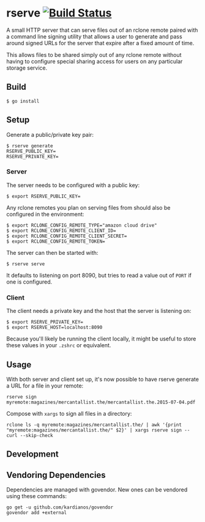 # rserve [![Build Status](https://travis-ci.org/brandur/rserve.svg?branch=master)](https://travis-ci.org/brandur/rserve)

A small HTTP server that can serve files out of an rclone
remote paired with a command line signing utility that
allows a user to generate and pass around signed URLs for
the server that expire after a fixed amount of time.

This allows files to be shared simply out of any rclone
remote without having to configure special sharing access
for users on any particular storage service.

## Build

    $ go install

## Setup

Generate a public/private key pair:

    $ rserve generate
    RSERVE_PUBLIC_KEY=
    RSERVE_PRIVATE_KEY=

### Server

The server needs to be configured with a public key:

    $ export RSERVE_PUBLIC_KEY=

Any rclone remotes you plan on serving files from should
also be configured in the environment:

    $ export RCLONE_CONFIG_REMOTE_TYPE="amazon cloud drive"
    $ export RCLONE_CONFIG_REMOTE_CLIENT_ID=
    $ export RCLONE_CONFIG_REMOTE_CLIENT_SECRET=
    $ export RCLONE_CONFIG_REMOTE_TOKEN=

The server can then be started with:

    $ rserve serve

It defaults to listening on port 8090, but tries to read a
value out of `PORT` if one is configured.

### Client

The client needs a private key and the host that the server
is listening on:

    $ export RSERVE_PRIVATE_KEY=
    $ export RSERVE_HOST=localhost:8090

Because you'll likely be running the client locally, it
might be useful to store these values in your `.zshrc` or
equivalent.

## Usage

With both server and client set up, it's now possible to
have rserve generate a URL for a file in your remote:

    rserve sign myremote:magazines/mercantallist.the/mercantallist.the.2015-07-04.pdf

Compose with `xargs` to sign all files in a directory:

    rclone ls -q myremote:magazines/mercantallist.the/ | awk '{print "myremote:magazines/mercantallist.the/" $2}' | xargs rserve sign --curl --skip-check

## Development

## Vendoring Dependencies

Dependencies are managed with govendor. New ones can be vendored using these
commands:

    go get -u github.com/kardianos/govendor
    govendor add +external
